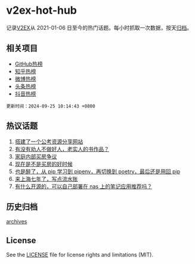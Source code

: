 # v2ex-hot-hub

 记录[V2EX](https://www.v2ex.com/)从 2021-01-06 日至今的热门话题。每小时抓取一次数据，按天[归档](archives)。
 
 ## 相关项目

- [GitHub热榜](https://github.com/lonnyzhang423/github-hot-hub)
- [知乎热榜](https://github.com/lonnyzhang423/zhihu-hot-hub)
- [微博热榜](https://github.com/lonnyzhang423/weibo-hot-hub)
- [头条热榜](https://github.com/lonnyzhang423/toutiao-hot-hub)
- [抖音热榜](https://github.com/lonnyzhang423/douyin-hot-hub)


 `更新时间：2024-09-25 10:14:43 +0800`

## 热议话题

1. [搭建了一个公考资源分享网站](https://www.v2ex.com/t/1075302)
1. [有没有劝人不做好人，老实人的书作品？](https://www.v2ex.com/t/1075340)
1. [家庭内部买房争议](https://www.v2ex.com/t/1075419)
1. [现在是不是买房的好时候](https://www.v2ex.com/t/1075336)
1. [也是醉了，从 pip 学习到 pipenv，再切换到 poetry，最后还是用回 pip](https://www.v2ex.com/t/1075372)
1. [来上海七年了，写点流水账](https://www.v2ex.com/t/1075370)
1. [有什么开源的，可以自己部署在 nas 上的笔记应用推荐吗？](https://www.v2ex.com/t/1075393)

## 历史归档

[archives](archives)

## License

See the [LICENSE](LICENSE) file for license rights and limitations (MIT).
